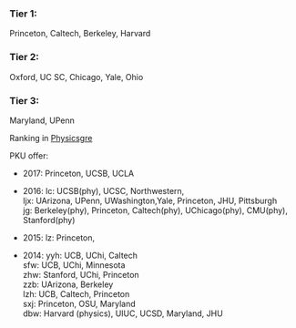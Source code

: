 ### Tier 1: 
Princeton, Caltech, Berkeley, Harvard

### Tier 2: 
Oxford, UC SC, Chicago, Yale, Ohio

### Tier 3: 
Maryland, UPenn


Ranking in [Physicsgre](https://physicsgre.com/viewtopic.php?f=21&t=1536&p=12956&hilit=astro+Yale#p12956)

PKU offer: 
* 2017: Princeton, UCSB, UCLA 

* 2016: 
lc: UCSB(phy), UCSC, Northwestern,  
ljx: UArizona, UPenn, UWashington,Yale, Princeton, JHU, Pittsburgh  
jg: Berkeley(phy), Princeton, Caltech(phy), UChicago(phy), CMU(phy), Stanford(phy) 

* 2015:
lz: Princeton, 

* 2014:
yyh: UCB, UChi, Caltech  
sfw: UCB, UChi, Minnesota  
zhw: Stanford, UChi, Princeton  
zzb: UArizona, Berkeley  
lzh: UCB, Caltech, Princeton  
sxj: Princeton, OSU, Maryland  
dbw: Harvard (physics), UIUC, UCSD, Maryland, JHU


